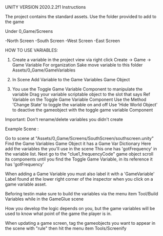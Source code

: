 
UNITY VERSION 2020.2.2f1
Instructions

The project contains the standard assets. 
Use the folder provided to add to the game 

Under 0_Game/Screens

  -North Screen
  -South Screen
  -West Screen
  -East Screen
  
HOW TO USE VARIABLES:

1. Create a variable in the project view via 
  right click 
    Create -> Game -> Game Variable 
  For organization Sake move variable to this folder 
  Assets/0_Game/GameVariables
  
2. In Scene Add Variable to the Game Variables Game Object 
3. You use the Toggle Game Variable Component to manipulate the variable
   Drag your variable scriptable object to the slot that says Ref Variable 
   on the Toggle Game Variable Component
   Use the Method 'Change State' to toggle the variable on and off
   Use 'Hide World Object' to deactive the gameobject with the toggle game variable Component

Important: Don't rename/delete variables you didn't create

Example Scene :

Go to scene at "Assets/0_Game/Screens/SouthScreen/southscreen.unity"
Find the Game Variables Game Object it has a Game Var Dictionary
Here add the variables the you'll use in the scene 
This one has 'gotFrequency' in the variable list. 
Next go to the "clue1_frequencyCode" game object scroll its components until you find
the Toggle Game Variable, in its reference it has 'gotFrequency'

When adding a Game Variable you must also label it with a 'GameVariable' Label found at the lower right corner of the inspector 
when you click on a game variable asset.

Beforing testin make sure to build the variables via the menu item Tool/Build Variables while in the GameGlue scene

How you develop the logic depends on you, but the game variables will be used to know what point of the game
the player is in. 

When updating a game screen, tag the gameobjects you want to appear in the scene with "rule"
then hit the menu item Tools/Screenify
